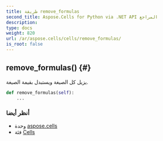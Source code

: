 ```yaml
---
title: طريقة remove_formulas
second_title: Aspose.Cells for Python via .NET API المراجع
description:
type: docs
weight: 820
url: /ar/aspose.cells/cells/remove_formulas/
is_root: false
---
```

##  remove_formulas() {#}
يزيل كل الصيغة ويستبدل بقيمة الصيغة.



```python
def remove_formulas(self):
    ...
```





###  أنظر أيضا
* وحدة [aspose.cells](../../)
* فئة [Cells](/cells/python-net/ar/aspose.cells/cells)
